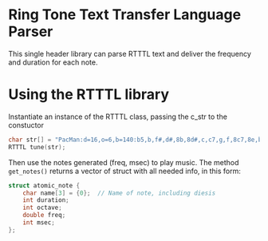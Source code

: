 # Ring Tone Text Transfer Language Parser

This single header library can parse RTTTL text and deliver the frequency and duration for each note.

# Using the RTTTL library

Instantiate an instance of the RTTTL class, passing the c_str to the constuctor

```cpp
char str[] = "PacMan:d=16,o=6,b=140:b5,b,f#,d#,8b,8d#,c,c7,g,f,8c7,8e,b5,b,f#,d#,8b,8d#,32d#,32e,f,32f,32f#,g,32g,32g#,a,8b:"
RTTTL tune(str);
```

Then use the notes generated (freq, msec) to play music. The method `get_notes()` returns a vector of struct with all needed info, in this form:

```cpp
struct atomic_note {
    char name[3] = {0};  // Name of note, including diesis
    int duration;
    int octave;
    double freq;
    int msec;
};
```
